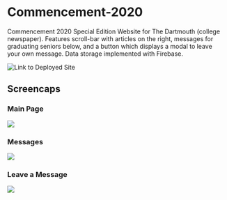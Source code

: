 # Commencement-2020
Commencement 2020 Special Edition Website for The Dartmouth (college newspaper). Features scroll-bar with articles on the right, messages for graduating seniors below, and a button which displays a modal to leave your own message. Data storage implemented with Firebase. 

![Link to Deployed Site](http://dartmouth-2020.surge.sh/)


## Screencaps


### Main Page
![](https://user-images.githubusercontent.com/59703535/88987555-ed3a3480-d29b-11ea-8659-cde954616c00.png)

### Messages
![](https://user-images.githubusercontent.com/59703535/88987560-f1665200-d29b-11ea-9748-04cf6ea1423d.png)

### Leave a Message
![](https://user-images.githubusercontent.com/59703535/88987561-f1fee880-d29b-11ea-9678-1b152c0eca81.png)
